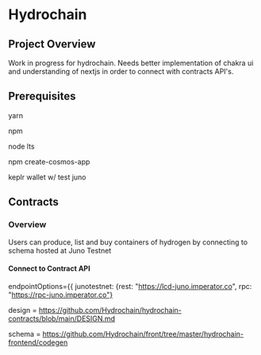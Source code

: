 # Hydrochain 

## Project Overview

Work in progress for hydrochain. Needs better implementation of chakra ui and understanding of nextjs in order to connect with contracts API's.

## Prerequisites

yarn

npm

node lts

npm create-cosmos-app

keplr wallet w/ test juno

## Contracts

### Overview
Users can produce, list and buy containers of hydrogen by connecting to schema hosted at Juno Testnet

#### Connect to Contract API

endpointOptions={{
  junotestnet: {rest: "https://lcd-juno.imperator.co", rpc: "https://rpc-juno.imperator.co"}
  
design = https://github.com/Hydrochain/hydrochain-contracts/blob/main/DESIGN.md

schema = https://github.com/Hydrochain/front/tree/master/hydrochain-frontend/codegen
  


